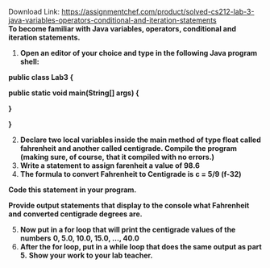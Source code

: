 Download Link: https://assignmentchef.com/product/solved-cs212-lab-3-java-variables-operators-conditional-and-iteration-statements
<br>
<strong>To become familiar with Java variables, operators, conditional and</strong> <strong>iteration statements.</strong>

<ol>

 <li><strong>Open an editor of your choice and type in the following Java program shell:</strong></li>

</ol>

<strong>public class Lab3 {</strong>

<strong>public static void main(String[] args) {</strong>

<strong>}</strong>

<strong>}</strong>

<ol start="2">

 <li><strong>Declare two local variables inside the main method of type float called fahrenheit</strong> <strong>and another called centigrade. Compile the program (making sure, of course,</strong> <strong>that it compiled with no errors.)</strong></li>

 <li><strong>Write a statement to assign farenheit a value of 98.6</strong></li>

 <li><strong>The formula to convert Fahrenheit to Centigrade is</strong> <strong>c = 5/9 (f-32)</strong></li>

</ol>

<strong>Code this statement in your program.</strong>

<strong>Provide output statements that display to the console what Fahrenheit and</strong> <strong>converted centigrade degrees are.</strong>

<ol start="5">

 <li><strong>Now put in a for loop that will print the centigrade values of the numbers</strong> <strong>0, 5.0, 10.0, 15.0, …, 40.0</strong></li>

 <li><strong>After the for loop, put in a while loop that does the same output as part 5.</strong> <strong>Show your work to your lab teacher.</strong></li>

</ol>